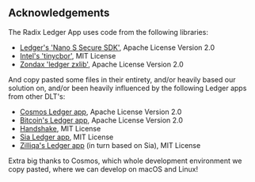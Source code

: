 Acknowledgements
----------------

The Radix Ledger App uses code from the following libraries:

* [Ledger's 'Nano S Secure SDK'](https://github.com/LedgerHQ/nanos-secure-sdk), Apache License Version 2.0
* [Intel's 'tinycbor'](https://github.com/intel/tinycbor), MIT License
* [Zondax 'ledger zxlib']( https://github.com/Zondax/ledger-zxlib/), Apache License Version 2.0

And copy pasted some files in their entirety, and/or heavily based our solution on, and/or been heavily influenced by the following
Ledger apps from other DLT's:
* [Cosmos Ledger app](https://github.com/cosmos/ledger-cosmos/), Apache License Version 2.0
* [Bitcoin's Ledger app](https://github.com/LedgerHQ/ledger-app-btc), Apache License Version 2.0
* [Handshake](https://github.com/handshake-org/ledger-app-hns), MIT License
* [Sia Ledger app](https://github.com/LedgerHQ/ledger-app-sia/), MIT License
* [Zilliqa's Ledger app](https://github.com/LedgerHQ/ledger-app-zilliqa) (in turn based on Sia), MIT License

Extra big thanks to Cosmos, which whole development environment we copy pasted, where we can develop on macOS and Linux!